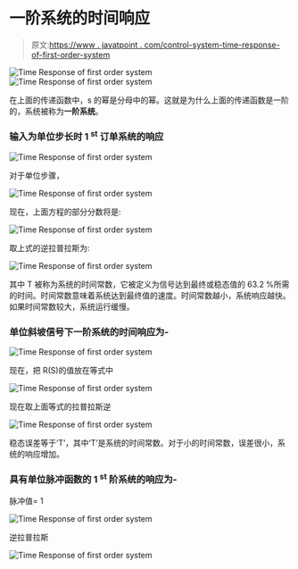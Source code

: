 # 一阶系统的时间响应

> 原文:[https://www . javatpoint . com/control-system-time-response-of-first-order-system](https://www.javatpoint.com/control-system-time-response-of-first-order-system)

![Time Response of first order system](../Images/d899cd001ac5dc564259110ad38a2fdf.png)
![Time Response of first order system](../Images/bd183b991c5628a8a667c5abb1961fda.png)

在上面的传递函数中，s 的幂是分母中的幂。这就是为什么上面的传递函数是一阶的，系统被称为**一阶系统**。

### 输入为单位步长时 1 <sup>st</sup> 订单系统的响应

![Time Response of first order system](../Images/c9c9a0d4d02f5f0aac1096a6226e042c.png)

对于单位步骤，

![Time Response of first order system](../Images/35104bdf56ea7625ee14c43e1f99e942.png)

现在，上面方程的部分分数将是:

![Time Response of first order system](../Images/5c7aaaec5399070aa6945af780fb12e8.png)

取上式的逆拉普拉斯为:

![Time Response of first order system](../Images/e0e30c074bfa84dce7a4e905185dd369.png)

其中 T 被称为系统的时间常数，它被定义为信号达到最终或稳态值的 63.2 %所需的时间。时间常数意味着系统达到最终值的速度。时间常数越小，系统响应越快。如果时间常数较大，系统运行缓慢。

### 单位斜坡信号下一阶系统的时间响应为-

![Time Response of first order system](../Images/7f38f3dbbdb2201134d721457d73fa7b.png)

现在，把 R(S)的值放在等式中

![Time Response of first order system](../Images/acb4e547ded5a9d1a98651407ccff16d.png)

现在取上面等式的拉普拉斯逆

![Time Response of first order system](../Images/ed6326a15642e1a25315b0fe7b4c82f6.png)

稳态误差等于‘T’，其中‘T’是系统的时间常数。对于小的时间常数，误差很小，系统的响应增加。

### 具有单位脉冲函数的 1 <sup>st</sup> 阶系统的响应为-

脉冲值= 1

![Time Response of first order system](../Images/53cf63145597f30ba135ca91cd66ffbd.png)

逆拉普拉斯

![Time Response of first order system](../Images/a969b7a1697d22f470add6bae4589b2c.png)